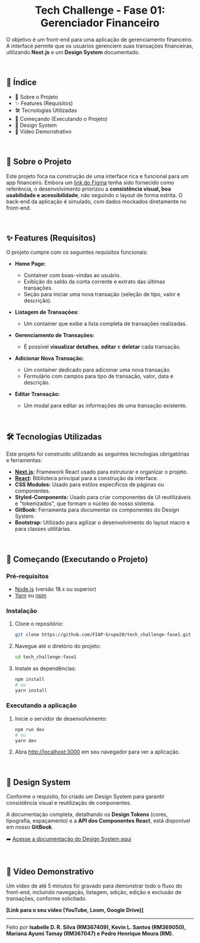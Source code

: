<h1 align="center">Tech Challenge - Fase 01: Gerenciador Financeiro</h2>

O objetivo é um front-end para uma aplicação de gerenciamento financeiro. A interface permite que os usuários gerenciem suas transações financeiras, utilizando **Next.js** e um **Design System** documentado.

<br />

## 📖 Índice

* 🎯 Sobre o Projeto
* ✨ Features (Requisitos)
* 🛠️ Tecnologias Utilizadas
* 🚀 Começando (Executando o Projeto)
* 🎨 Design System
* 🎥 Vídeo Demonstrativo

<br />

## 🎯 Sobre o Projeto

Este projeto foca na construção de uma interface rica e funcional para um app financeiro. Embora um [link do Figma](https://www.figma.com/design/ns5TC3X5Xr8V7I3LYKg9KA/Projeto-Financeiro?node-id=80-199&p=f&t=Y821nsQ9qA67Fg4v-0) tenha sido fornecido como referência, o desenvolvimento priorizou a **consistência visual, boa usabilidade e acessibilidade**, não seguindo o layout de forma estrita. O back-end da aplicação é simulado, com dados mockados diretamente no front-end.

<br />

## ✨ Features (Requisitos)

O projeto cumpre com os seguintes requisitos funcionais:

- **Home Page:**
  * Container com boas-vindas ao usuário.
  * Exibição do saldo da conta corrente e extrato das últimas transações.
  * Seção para iniciar uma nova transação (seleção de tipo, valor e descrição).
 
 - **Listagem de Transações:**
   - Um container que exibe a lista completa de transações realizadas.

- **Gerenciamento de Transações:**
  * É possível **visualizar detalhes**, **editar** e **deletar** cada transação.

- **Adicionar Nova Transação:**
    - Um container dedicado para adicionar uma nova transação.
  * Formulário com campos para tipo de transação, valor, data e descrição.
    
- **Editar Transação:**
  * Um modal para editar as informações de uma transação existente.

<br />

## 🛠️ Tecnologias Utilizadas

Este projeto foi construído utilizando as seguintes tecnologias obrigatórias e ferramentas:

* [**Next.js**](https://nextjs.org/)**:** Framework React usado para estruturar e organizar o projeto.
* [**React**](https://reactjs.org/)**:** Biblioteca principal para a construção da interface.
* **CSS Modules:** Usado para estilos específicos de páginas ou componentes.
* **Styled-Components:** Usado para criar componentes de UI reutilizáveis e "tokenizados", que formam o núcleo do nosso sistema.
* **GitBook:** Ferramenta para documentar os componentes do Design System.
* **Bootstrap:** Utilizado para agilizar o desenvolvimento do layout macro e para classes utilitárias.

<br />

## 🚀 Começando (Executando o Projeto)

### Pré-requisitos

* [Node.js](https://nodejs.org/) (versão 18.x ou superior)
* [Yarn](https://yarnpkg.com/) ou [npm](https://www.npmjs.com/)

### Instalação

1.  Clone o repositório:

    ```bash
    git clone https://github.com/FIAP-Grupo20/tech_challenge-fase1.git
    ```
2.  Navegue até o diretório do projeto:

    ```bash
    cd tech_challenge-fase1
    ```
3.  Instale as dependências:

    ```bash
    npm install
    # ou
    yarn install
    ```

### Executando a aplicação

1.  Inicie o servidor de desenvolvimento:

    ```bash
    npm run dev
    # ou
    yarn dev
    ```
2. Abra [http://localhost:3000](http://localhost:3000) em seu navegador para ver a aplicação.

<br />

## 🎨 Design System

Conforme o requisito, foi criado um Design System para garantir consistência visual e reutilização de componentes.

A documentação completa, detalhando os **Design Tokens** (cores, tipografia, espaçamento) e a **API dos Componentes React**, está disponível em nosso **GitBook**.

➡️ [Acesse a documentação do Design System aqui](https://fiap-grupo-20.gitbook.io/tech-challenge-1-design-system/)

<br />

## 🎥 Vídeo Demonstrativo

Um vídeo de até 5 minutos foi gravado para demonstrar todo o fluxo do front-end, incluindo navegação, listagem, adição, edição e exclusão de transações, conforme solicitado.

**\[Link para o seu vídeo (YouTube, Loom, Google Drive)]**

***

Feito por **Isabelle D. R. Silva (RM367409), Kevin L. Santos (RM369050), Mariana Ayumi Tamay (RM367047) e Pedro Henrique Moura (RM).**
